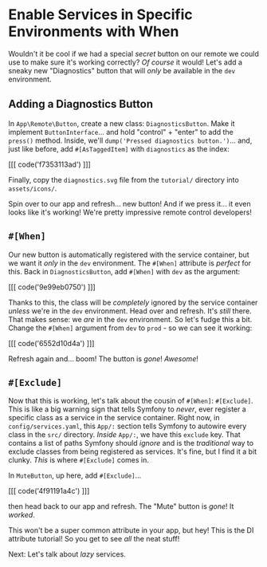 # Enable Services in Specific Environments with When

Wouldn't it be cool if we had a special *secret* button on our remote we could
use to make sure it's working correctly? *Of course* it would! Let's add a
sneaky new "Diagnostics" button that will *only* be available in the `dev`
environment.

## Adding a Diagnostics Button

In `App\Remote\Button`, create a new class:
`DiagnosticsButton`. Make it implement `ButtonInterface`... and hold
"control" + "enter" to add the `press()` method. Inside,
we'll `dump('Pressed diagnostics button.')`... and, just like before, add
`#[AsTaggedItem]` with `diagnostics` as the index:

[[[ code('f7353113ad') ]]]

Finally, copy the `diagnostics.svg` file from the `tutorial/` directory
into `assets/icons/`.

Spin over to our app and refresh... new button! And if
we press it... it even looks like it's working! We're pretty impressive 
remote control developers!

## `#[When]`

Our new button is automatically registered with the service container, but we
want it *only* in the `dev` environment. The `#[When]` attribute is *perfect* for this. Back
in `DiagnosticsButton`, add `#[When]` with `dev` as the
argument:

[[[ code('9e99eb0750') ]]]

Thanks to this, the class will be *completely* ignored by the service
container *unless* we're in the `dev` environment. Head over and refresh.
It's *still* there. That makes sense: we *are* in
the `dev` environment. So let's fudge this a bit. Change the `#[When]`
argument from `dev` to `prod` - so we can see it working:

[[[ code('6552d10d4a') ]]]

Refresh again and... boom! The button is *gone*! *Awesome*!

## `#[Exclude]`

Now that this is working, let's talk about the cousin
of `#[When]`: `#[Exclude]`. This is like a big warning sign that tells
Symfony to *never*, ever register a specific class as a service in the service
container. Right now, in `config/services.yaml`, this `App/:` section tells
Symfony to autowire every class in the `src/` directory.
*Inside* `App/:`, we have this `exclude` key. That contains a list of paths
Symfony should *ignore* and is the *traditional* way to exclude classes from
being registered as services.
It's fine, but I find it a bit clunky. *This* is where `#[Exclude]` comes in.

In `MuteButton`, up here, add `#[Exclude]`...

[[[ code('4f91191a4c') ]]]

then head back to our app and refresh. The "Mute" button is *gone*! It *worked*.

This won't be a super common attribute in your app, but hey! This is
the DI attribute tutorial! So you get to see *all* the neat stuff!

Next: Let's talk about *lazy* services.
